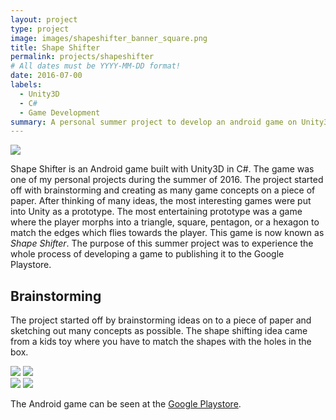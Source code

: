```yaml
---
layout: project
type: project
image: images/shapeshifter_banner_square.png
title: Shape Shifter
permalink: projects/shapeshifter
# All dates must be YYYY-MM-DD format!
date: 2016-07-00
labels:
  - Unity3D
  - C#
  - Game Development
summary: A personal summer project to develop an android game on Unity3d. 
---
```


<img class="ui fluid rounded image" src="http://shuao23.github.io/images/shapeshifter_banner.png">

<p>
Shape Shifter is an Android game built with Unity3D in C#. The game was one of my personal projects during the summer of 2016. The project started off with brainstorming and creating as many game concepts on a piece of paper. After thinking of many ideas, the most interesting games were put into Unity as a prototype. The most entertaining prototype was a game where the player morphs into a triangle, square, pentagon, or a hexagon to match the edges which flies towards the player. This game is now known as <i>Shape Shifter</i>. The purpose of this summer project was to experience the whole process of developing a game to publishing it to the Google Playstore.
</p>

<h2>Brainstorming</h2>
<p>
The project started off by brainstorming ideas on to a piece of paper and sketching out many concepts as possible. The shape shifting idea came from a kids toy where you have to match the shapes with the holes in the box. 
</p>

<div class="ui images">
  <img class="ui centered image" src="http://shuao23.github.io/images/shapeshifter_prototype1.jpg">
  <img class="ui centered image" src="http://shuao23.github.io/images/shapeshifter_prototype2.jpg">
</div>

<img class="ui centered large rounded image" src="http://shuao23.github.io/images/shapeshifter_edges.png">

<img class="ui centered large rounded image" src="http://shuao23.github.io/images/shapeshifter_gameplay.png">

<p>
The Android game can be seen at the <a href="https://play.google.com/store/apps/details?id=com.Azuligno.ShapeShifter" target="_blank">Google Playstore</a>.
</p>

